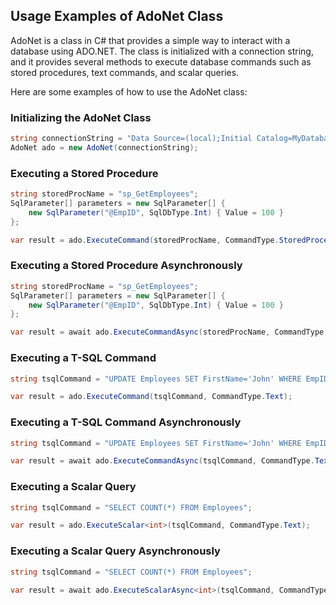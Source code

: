 ## Usage Examples of AdoNet Class
AdoNet is a class in C# that provides a simple way to interact with a database using ADO.NET. The class is initialized with a connection string, and it provides several methods to execute database commands such as stored procedures, text commands, and scalar queries.

Here are some examples of how to use the AdoNet class:

### Initializing the AdoNet Class
```csharp
string connectionString = "Data Source=(local);Initial Catalog=MyDatabase;Integrated Security=True;";
AdoNet ado = new AdoNet(connectionString);
```


### Executing a Stored Procedure
```csharp
string storedProcName = "sp_GetEmployees";
SqlParameter[] parameters = new SqlParameter[] {
    new SqlParameter("@EmpID", SqlDbType.Int) { Value = 100 }
};

var result = ado.ExecuteCommand(storedProcName, CommandType.StoredProcedure, parameters);
```

### Executing a Stored Procedure Asynchronously
```csharp
string storedProcName = "sp_GetEmployees";
SqlParameter[] parameters = new SqlParameter[] {
    new SqlParameter("@EmpID", SqlDbType.Int) { Value = 100 }
};

var result = await ado.ExecuteCommandAsync(storedProcName, CommandType.StoredProcedure, parameters);
```

### Executing a T-SQL Command
```csharp
string tsqlCommand = "UPDATE Employees SET FirstName='John' WHERE EmpID=100";

var result = ado.ExecuteCommand(tsqlCommand, CommandType.Text);
```

### Executing a T-SQL Command Asynchronously
```csharp
string tsqlCommand = "UPDATE Employees SET FirstName='John' WHERE EmpID=100";

var result = await ado.ExecuteCommandAsync(tsqlCommand, CommandType.Text);
```

### Executing a Scalar Query
```csharp
string tsqlCommand = "SELECT COUNT(*) FROM Employees";

var result = ado.ExecuteScalar<int>(tsqlCommand, CommandType.Text);
```

### Executing a Scalar Query Asynchronously
```csharp
string tsqlCommand = "SELECT COUNT(*) FROM Employees";

var result = await ado.ExecuteScalarAsync<int>(tsqlCommand, CommandType.Text);
```
